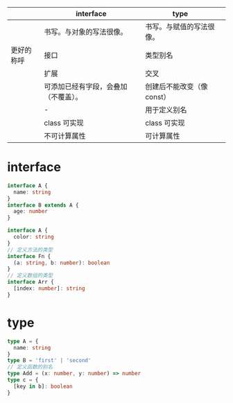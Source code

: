 <!-- prettier-ignore-start -->
|            | interface                            | type                       |     |
| ---------- | ------------------------------------ | -------------------------- | --- |
|            | 书写。与对象的写法很像。             | 书写。与赋值的写法很像。   |     |
| 更好的称呼 | 接口                                 | 类型别名                   |     |
|            | 扩展                                 | 交叉                       |     |
|            | 可添加已经有字段，会叠加（不覆盖）。 | 创建后不能改变（像 const） |     |
|            | -                                    | 用于定义别名               |     |
|            | class 可实现                         | class 可实现               |     |
|            | 不可计算属性                         | 可计算属性                 |     |
<!-- prettier-ignore-end -->

# interface

```ts
interface A {
  name: string
}
interface B extends A {
  age: number
}

interface A {
  color: string
}
// 定义方法的类型
interface Fn {
  (a: string, b: number): boolean
}
// 定义数组的类型
interface Arr {
  [index: number]: string
}
```

# type

```ts
type A = {
  name: string
}
type B = 'first' | 'second'
// 定义函数的别名
type Add = (x: number, y: number) => number
type c = {
  [key in b]: boolean
}
```
